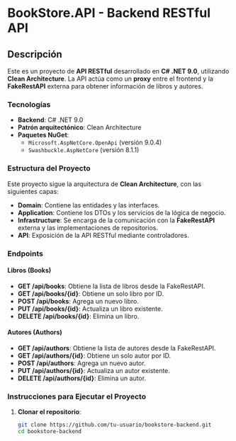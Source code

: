 # BookStore.API - Backend RESTful API

## Descripción

Este es un proyecto de **API RESTful** desarrollado en **C# .NET 9.0**, utilizando **Clean Architecture**. La API actúa como un **proxy** entre el frontend y la **FakeRestAPI** externa para obtener información de libros y autores.

### Tecnologías

- **Backend**: C# .NET 9.0
- **Patrón arquitectónico**: Clean Architecture
- **Paquetes NuGet**:
  - `Microsoft.AspNetCore.OpenApi` (versión 9.0.4)
  - `Swashbuckle.AspNetCore` (versión 8.1.1)
  
### Estructura del Proyecto

Este proyecto sigue la arquitectura de **Clean Architecture**, con las siguientes capas:

- **Domain**: Contiene las entidades y las interfaces.
- **Application**: Contiene los DTOs y los servicios de la lógica de negocio.
- **Infrastructure**: Se encarga de la comunicación con la **FakeRestAPI** externa y las implementaciones de repositorios.
- **API**: Exposición de la API RESTful mediante controladores.

### Endpoints

#### Libros (Books)

- **GET /api/books**: Obtiene la lista de libros desde la FakeRestAPI.
- **GET /api/books/{id}**: Obtiene un solo libro por ID.
- **POST /api/books**: Agrega un nuevo libro.
- **PUT /api/books/{id}**: Actualiza un libro existente.
- **DELETE /api/books/{id}**: Elimina un libro.

#### Autores (Authors)

- **GET /api/authors**: Obtiene la lista de autores desde la FakeRestAPI.
- **GET /api/authors/{id}**: Obtiene un solo autor por ID.
- **POST /api/authors**: Agrega un nuevo autor.
- **PUT /api/authors/{id}**: Actualiza un autor existente.
- **DELETE /api/authors/{id}**: Elimina un autor.

### Instrucciones para Ejecutar el Proyecto

1. **Clonar el repositorio**:

   ```bash
   git clone https://github.com/tu-usuario/bookstore-backend.git
   cd bookstore-backend
